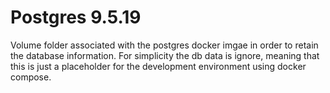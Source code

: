 # Postgres 9.5.19

Volume folder associated with the postgres docker imgae in order to retain the database information.
For simplicity the db data is ignore, meaning that this is just a placeholder for the development environment using docker compose.
